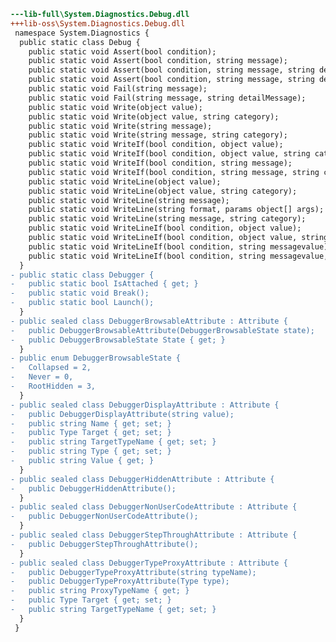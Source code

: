 ﻿```diff
---lib-full\System.Diagnostics.Debug.dll
+++lib-oss\System.Diagnostics.Debug.dll
 namespace System.Diagnostics {
  public static class Debug {
    public static void Assert(bool condition);
    public static void Assert(bool condition, string message);
    public static void Assert(bool condition, string message, string detailMessage);
    public static void Assert(bool condition, string message, string detailMessageFormat, params object[] args);
    public static void Fail(string message);
    public static void Fail(string message, string detailMessage);
    public static void Write(object value);
    public static void Write(object value, string category);
    public static void Write(string message);
    public static void Write(string message, string category);
    public static void WriteIf(bool condition, object value);
    public static void WriteIf(bool condition, object value, string category);
    public static void WriteIf(bool condition, string message);
    public static void WriteIf(bool condition, string message, string category);
    public static void WriteLine(object value);
    public static void WriteLine(object value, string category);
    public static void WriteLine(string message);
    public static void WriteLine(string format, params object[] args);
    public static void WriteLine(string message, string category);
    public static void WriteLineIf(bool condition, object value);
    public static void WriteLineIf(bool condition, object value, string category);
    public static void WriteLineIf(bool condition, string messagevalue);
    public static void WriteLineIf(bool condition, string messagevalue, string category);
  }
- public static class Debugger {
-   public static bool IsAttached { get; }
-   public static void Break();
-   public static bool Launch();
  }
- public sealed class DebuggerBrowsableAttribute : Attribute {
-   public DebuggerBrowsableAttribute(DebuggerBrowsableState state);
-   public DebuggerBrowsableState State { get; }
  }
- public enum DebuggerBrowsableState {
-   Collapsed = 2,
-   Never = 0,
-   RootHidden = 3,
  }
- public sealed class DebuggerDisplayAttribute : Attribute {
-   public DebuggerDisplayAttribute(string value);
-   public string Name { get; set; }
-   public Type Target { get; set; }
-   public string TargetTypeName { get; set; }
-   public string Type { get; set; }
-   public string Value { get; }
  }
- public sealed class DebuggerHiddenAttribute : Attribute {
-   public DebuggerHiddenAttribute();
  }
- public sealed class DebuggerNonUserCodeAttribute : Attribute {
-   public DebuggerNonUserCodeAttribute();
  }
- public sealed class DebuggerStepThroughAttribute : Attribute {
-   public DebuggerStepThroughAttribute();
  }
- public sealed class DebuggerTypeProxyAttribute : Attribute {
-   public DebuggerTypeProxyAttribute(string typeName);
-   public DebuggerTypeProxyAttribute(Type type);
-   public string ProxyTypeName { get; }
-   public Type Target { get; set; }
-   public string TargetTypeName { get; set; }
  }
 }
```
